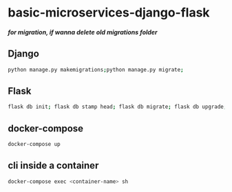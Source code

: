 # basic-microservices-django-flask

##### for migration, if wanna delete old migrations folder

## Django

```sh
python manage.py makemigrations;python manage.py migrate;
```

## Flask

```sh
flask db init; flask db stamp head; flask db migrate; flask db upgrade;
```

## docker-compose

```sh
docker-compose up
```

## cli inside a container

```sh
docker-compose exec <container-name> sh
```
